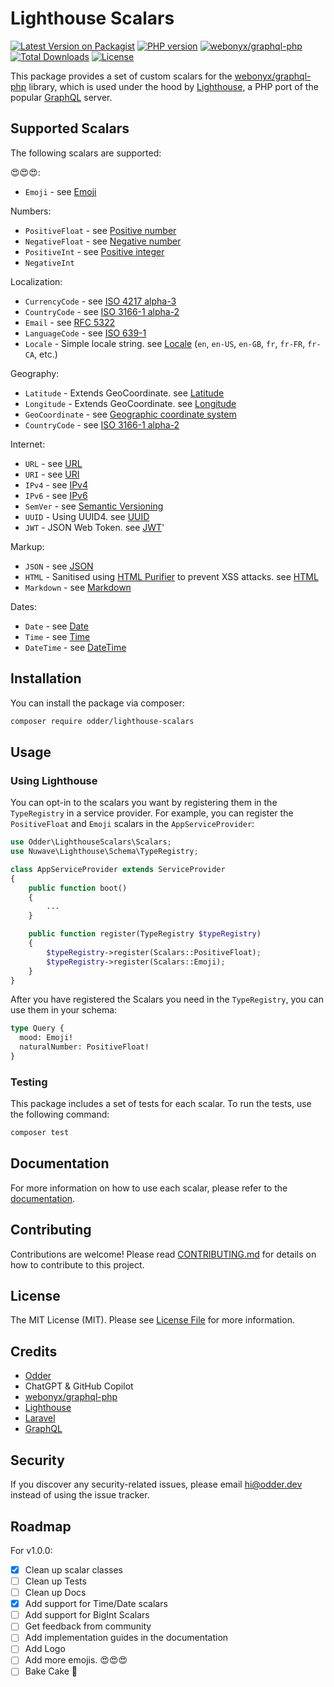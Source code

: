 # Lighthouse Scalars

[![Latest Version on Packagist](https://img.shields.io/packagist/v/odder/lighthouse-scalars.svg?style=flat-square)](https://packagist.org/packages/odder/lighthouse-scalars)
[![PHP version](https://img.shields.io/packagist/php-v/odder/lighthouse-scalars?style=flat-square)]()
[![webonyx/graphql-php](https://img.shields.io/badge/graphql--php-^15.0.0-blue?style=flat-square)]()
[![Total Downloads](https://img.shields.io/packagist/dt/odder/lighthouse-scalars.svg?style=flat-square)](https://packagist.org/packages/odder/lighthouse-scalars)
[![License](https://img.shields.io/packagist/l/odder/lighthouse-scalars?style=flat-square)](https://packagist.org/packages/odder/lighthouse-scalars)

This package provides a set of custom scalars for the [webonyx/graphql-php](https://github.com/webonyx/graphql-php) library, which is used under the hood by [Lighthouse](https://lighthouse-php.com/), a PHP port of the popular [GraphQL](https://graphql.org/) server.

## Supported Scalars

The following scalars are supported:

😍😍😍:

- `Emoji` - see [Emoji](https://en.wikipedia.org/wiki/Emoji)

Numbers:

- `PositiveFloat` - see [Positive number](https://en.wikipedia.org/wiki/Natural_number)
- `NegativeFloat` - see [Negative number](https://en.wikipedia.org/wiki/Negative_number)
- `PositiveInt` - see [Positive integer](https://en.wikipedia.org/wiki/Natural_number)
- `NegativeInt`

Localization:

- `CurrencyCode` - see [ISO 4217 alpha-3](https://en.wikipedia.org/wiki/ISO_4217)
- `CountryCode` - see [ISO 3166-1 alpha-2](https://en.wikipedia.org/wiki/ISO_3166-1_alpha-2)
- `Email` - see [RFC 5322](https://tools.ietf.org/html/rfc5322)
- `LanguageCode` - see [ISO 639-1](https://en.wikipedia.org/wiki/ISO_639-1)
- `Locale` - Simple locale string. see [Locale](https://en.wikipedia.org/wiki/Locale_(computer_software)) (`en`, `en-US`, `en-GB`, `fr`, `fr-FR`, `fr-CA`, etc.)

Geography:

- `Latitude` - Extends GeoCoordinate. see [Latitude](https://en.wikipedia.org/wiki/Latitude)
- `Longitude` - Extends GeoCoordinate. see [Longitude](https://en.wikipedia.org/wiki/Longitude)
- `GeoCoordinate` - see [Geographic coordinate system](https://en.wikipedia.org/wiki/Geographic_coordinate_system)
- `CountryCode` - see [ISO 3166-1 alpha-2](https://en.wikipedia.org/wiki/ISO_3166-1_alpha-2)

Internet:

- `URL` - see [URL](https://en.wikipedia.org/wiki/URL)
- `URI` - see [URI](https://en.wikipedia.org/wiki/Uniform_Resource_Identifier)
- `IPv4` - see [IPv4](https://en.wikipedia.org/wiki/IPv4)
- `IPv6` - see [IPv6](https://en.wikipedia.org/wiki/IPv6)
- `SemVer` - see [Semantic Versioning](https://semver.org/)
- `UUID` - Using UUID4. see [UUID](https://en.wikipedia.org/wiki/Universally_unique_identifier)
- `JWT` - JSON Web Token. see [JWT](https://en.wikipedia.org/wiki/JSON_Web_Token)'

Markup:

- `JSON` - see [JSON](https://en.wikipedia.org/wiki/JSON)
- `HTML` - Sanitised using [HTML Purifier](http://htmlpurifier.org/) to prevent XSS attacks. see [HTML](https://en.wikipedia.org/wiki/HTML)
- `Markdown` - see [Markdown](https://en.wikipedia.org/wiki/Markdown)

Dates:

- `Date` - see [Date](https://en.wikipedia.org/wiki/ISO_8601)
- `Time` - see [Time](https://en.wikipedia.org/wiki/ISO_8601)
- `DateTime` - see [DateTime](https://en.wikipedia.org/wiki/ISO_8601)

## Installation

You can install the package via composer:

```bash
composer require odder/lighthouse-scalars
```

## Usage

### Using Lighthouse

You can opt-in to the scalars you want by registering them in the `TypeRegistry` in a service provider. For example, you can register the `PositiveFloat` and `Emoji` scalars in the `AppServiceProvider`:

```php
use Odder\LighthouseScalars\Scalars;
use Nuwave\Lighthouse\Schema\TypeRegistry;

class AppServiceProvider extends ServiceProvider
{
    public function boot()
    {
        ...
    }

    public function register(TypeRegistry $typeRegistry)
    {
        $typeRegistry->register(Scalars::PositiveFloat);
        $typeRegistry->register(Scalars::Emoji);
    }
}
```

After you have registered the Scalars you need in the `TypeRegistry`, you can use them in your schema:

```graphql
type Query {
  mood: Emoji!
  naturalNumber: PositiveFloat!
}
```

### Testing

This package includes a set of tests for each scalar. To run the tests, use the following command:

```bash
composer test
```

## Documentation

For more information on how to use each scalar, please refer to the [documentation](https://lighthouse-scalars.odder.dev/docs).

## Contributing

Contributions are welcome! Please read [CONTRIBUTING.md](CONTRIBUTING.md) for details on how to contribute to this project.

## License

The MIT License (MIT). Please see [License File](LICENSE.md) for more information.

## Credits

- [Odder](https://www.github.com/odder)
- ChatGPT & GitHub Copilot
- [webonyx/graphql-php](https://github.com/webonyx/graphql-php)
- [Lighthouse](https://lighthouse-php.com/)
- [Laravel](https://laravel.com/)
- [GraphQL](https://graphql.org/)

## Security

If you discover any security-related issues, please email hi@odder.dev instead of using the issue tracker.

## Roadmap

For v1.0.0:

- [x] Clean up scalar classes
- [ ] Clean up Tests
- [ ] Clean up Docs
- [x] Add support for Time/Date scalars
- [ ] Add support for BigInt Scalars
- [ ] Get feedback from community
- [ ] Add implementation guides in the documentation
- [ ] Add Logo
- [ ] Add more emojis. 😍😍😍
- [ ] Bake Cake 🍰
